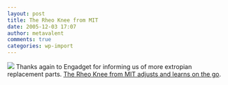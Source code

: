 ```yaml
---
layout: post
title: The Rheo Knee from MIT
date: 2005-12-03 17:07
author: metavalent
comments: true
categories: wp-import
---
```

<a href="http://www.engadget.com/entry/1234000527070814/"><img src="https://web.archive.org/web/*/http://awebcamdarkly.com/" /></a>
Thanks again to Engadget for informing us of more extropian replacement parts. <a href="http://www.engadget.com/entry/1234000527070814/">The Rheo Knee from MIT adjusts and learns on the go</a>.
